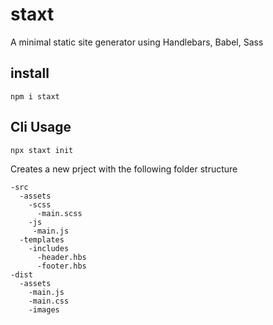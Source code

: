 # staxt
A minimal static site generator using Handlebars, Babel, Sass

## install
```
npm i staxt
```

## Cli Usage
```
npx staxt init
```
Creates a new prject with the following folder structure
```
-src
  -assets
    -scss
      -main.scss
    -js
     -main.js
  -templates
    -includes
      -header.hbs
      -footer.hbs
-dist
  -assets
    -main.js
    -main.css
    -images
```
